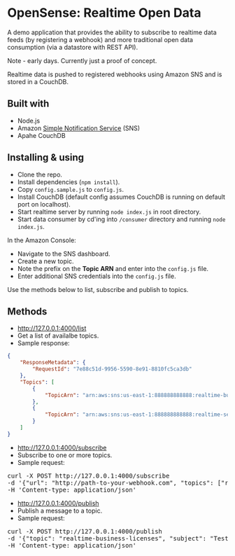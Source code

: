 # OpenSense: Realtime Open Data

A demo application that provides the ability to subscribe to realtime data feeds (by registering a webhook) and more traditional open data consumption (via a datastore with REST API).

Note - early days. Currently just a proof of concept.

Realtime data is pushed to registered webhooks using Amazon SNS and is stored in a CouchDB. 

## Built with

* Node.js
* Amazon [Simple Notification Service](http://aws.amazon.com/sns/) (SNS)
* Apahe CouchDB

## Installing & using

* Clone the repo.
* Install dependencies (<code>npm install</code>).
* Copy <code>config.sample.js</code> to <code>config.js</code>.
* Install CouchDB (default config assumes CouchDB is running on default port on localhost).
* Start realtime server by running <code>node index.js</code> in root directory.
* Start data consumer by cd'ing into <code>/consumer</code> directory and running <code>node index.js</code>.

In the Amazon Console:

* Navigate to the SNS dashboard.
* Create a new topic.
* Note the prefix on the **Topic ARN** and enter into the <code>config.js</code> file.
* Enter additional SNS credentials into the <code>config.js</code> file.

Use the methods below to list, subscribe and publish to topics.

## Methods

* http://127.0.0.1:4000/list
* Get a list of availalbe topics.
* Sample response:
```json
{
    "ResponseMetadata": {
        "RequestId": "7e88c51d-9956-5590-8e91-8810fc5ca3db"
    },
    "Topics": [
        {
            "TopicArn": "arn:aws:sns:us-east-1:888888888888:realtime-business-licenses"
        },
        {
            "TopicArn": "arn:aws:sns:us-east-1:888888888888:realtime-service-requests"
        }
    ]
}
```

* http://127.0.0.1:4000/subscribe
* Subscribe to one or more topics.
* Sample request:
<pre>
curl -X POST http://127.0.0.1:4000/subscribe 
-d '{"url": "http://path-to-your-webhook.com", "topics": ["realtime-business-licenses"]}' 
-H 'Content-type: application/json'
</pre>

* http://127.0.0.1:4000/publish
* Publish a message to a topic.
* Sample request:
<pre>
curl -X POST http://127.0.0.1:4000/publish 
-d '{"topic": "realtime-business-licenses", "subject": "Test message", "message":{"foo":"bar"}}'
-H 'Content-type: application/json' 
</pre>